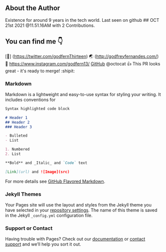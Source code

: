 ## About the Author

Existence for around 9 years in the tech world. Last seen on github ## OCT 21st 2021 @11.51.16AM with 2 Contributions.


## You can find me :point_down:

[:flamingo:] (https://twitter.com/godfernThirteen) :earth_asia: (http://godfreyfernandes.com/) :camera_flash: https://www.instagram.com/godfern13/
[GitHub](http://github.com)
@octocat :+1: This PR looks great - it's ready to merge! :shipit:


### Markdown

Markdown is a lightweight and easy-to-use syntax for styling your writing. It includes conventions for

```markdown
Syntax highlighted code block

# Header 1
## Header 2
### Header 3

- Bulleted
- List

1. Numbered
2. List

**Bold** and _Italic_ and `Code` text

[Link](url) and ![Image](src)
```

For more details see [GitHub Flavored Markdown](https://guides.github.com/features/mastering-markdown/).

### Jekyll Themes

Your Pages site will use the layout and styles from the Jekyll theme you have selected in your [repository settings](https://github.com/godfern/myjavascriptworld/settings/pages). The name of this theme is saved in the Jekyll `_config.yml` configuration file.

### Support or Contact

Having trouble with Pages? Check out our [documentation](https://docs.github.com/categories/github-pages-basics/) or [contact support](https://support.github.com/contact) and we’ll help you sort it out.
